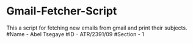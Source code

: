 # Gmail-Fetcher-Script
This a script for fetching new emails from gmail and print their subjects.
#Name - Abel Tsegaye
#ID - ATR/2391/09
#Section - 1
